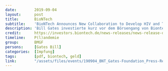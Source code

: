 ```yaml
---
date:        2019-09-04
layout:      post
title:       BioNTech
subtitle:    'BioNTech Announces New Collaboration to Develop HIV and Tuberculosis Programs'
description: 'Bill Gates investierte kurz vor dem Börsengang von Biontec 55 Millionen Dollar. Diese Spende ist auf der Seite der Foundation nicht gelistet'
credit:      https://investors.biontech.de/news-releases/news-release-details/biontech-announces-new-collaboration-develop-hiv-and
timeline:    P(l)andemie
group:       BMGF
persons:     [Gates Bill]
categories:  [Impfung]
tags:        [pdf, biontech, geld]
link:        "/assets/files/events/190904_BNT_Gates-Foundation_Press-Release_ENG_final.pdf"
---
```

<object data="{{ page.link }}" style='height:calc(100vh - 400px); width: 100%' type='application/pdf'></object>
